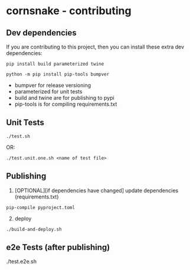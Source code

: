 # cornsnake - contributing

## Dev dependencies

If you are contributing to this project, then you can install these extra dev dependencies:

```
pip install build parameterized twine

python -m pip install pip-tools bumpver
```

- bumpver for release versioning
- parameterized for unit tests
- build and twine are for publishing to pypi
- pip-tools is for compiling requirements.txt

## Unit Tests

```
./test.sh  
```

OR:

```
./test.unit.one.sh <name of test file>
```

## Publishing

1. [OPTIONAL][if dependencies have changed] update dependencies (requirements.txt)

```
pip-compile pyproject.toml
```

2. deploy

```
./build-and-deploy.sh
```

## e2e Tests (after publishing)

./test.e2e.sh
